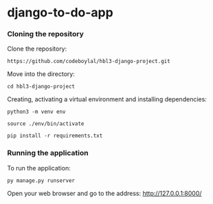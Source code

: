 # django-to-do-app

### Cloning the repository

Clone the repository:
```
https://github.com/codeboylal/hbl3-django-project.git
```

Move into the directory: 
```
cd hbl3-django-project
```

Creating, activating a virtual environment and installing dependencies:
```
python3 -m venv env

source ./env/bin/activate

pip install -r requirements.txt
```

### Running the application
To run the application:
```
py manage.py runserver
```

Open your web browser and go to the address: http://127.0.0.1:8000/